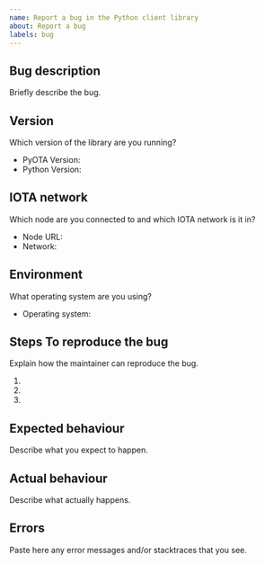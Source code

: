 ```yaml
---
name: Report a bug in the Python client library
about: Report a bug
labels: bug
---
```


## Bug description

Briefly describe the bug.

## Version

Which version of the library are you running?

- PyOTA Version:
- Python Version:

## IOTA network

Which node are you connected to and which IOTA network is it in?

- Node URL:
- Network:

## Environment

What operating system are you using?

- Operating system:
## Steps To reproduce the bug

Explain how the maintainer can reproduce the bug.

1. 
2. 
3. 

## Expected behaviour

Describe what you expect to happen.

## Actual behaviour

Describe what actually happens.

## Errors

Paste here any error messages and/or stacktraces that you see.
